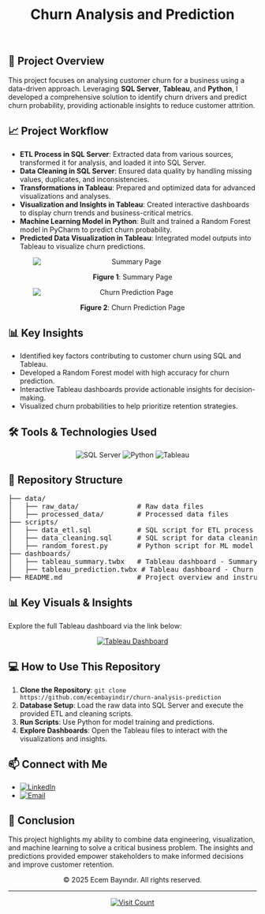 <h1 align="center">Churn Analysis and Prediction</h1>

<br/>

<h2>🚀 <strong>Project Overview</strong></h2>
<p>
This project focuses on analysing customer churn for a business using a data-driven approach. Leveraging <strong>SQL Server</strong>, <strong>Tableau</strong>, and <strong>Python</strong>, I developed a comprehensive solution to identify churn drivers and predict churn probability, providing actionable insights to reduce customer attrition.
</p>

<h2>📈 <strong>Project Workflow</strong></h2>
<ul>
  <li><strong>ETL Process in SQL Server</strong>: Extracted data from various sources, transformed it for analysis, and loaded it into SQL Server.</li>
  <li><strong>Data Cleaning in SQL Server</strong>: Ensured data quality by handling missing values, duplicates, and inconsistencies.</li>
  <li><strong>Transformations in Tableau</strong>: Prepared and optimized data for advanced visualizations and analyses.</li>
  <li><strong>Visualization and Insights in Tableau</strong>: Created interactive dashboards to display churn trends and business-critical metrics.</li>
  <li><strong>Machine Learning Model in Python</strong>: Built and trained a Random Forest model in PyCharm to predict churn probability.</li>
  <li><strong>Predicted Data Visualization in Tableau</strong>: Integrated model outputs into Tableau to visualize churn predictions.</li>
</ul>

<div align="center">
    <img src="https://i.imgur.com/ivI6L73.png" alt="Summary Page" style="display: block; margin: 0 auto; max-width: 80%; height: auto;">
    <p><strong>Figure 1</strong>: Summary Page</p>
</div>

<div align="center">
    <img src="https://i.imgur.com/qtyMDnK.png" alt="Churn Prediction Page" style="display: block; margin: 0 auto; max-width: 80%; height: auto;">
    <p><strong>Figure 2</strong>: Churn Prediction Page</p>
</div>

<h2>📊 <strong>Key Insights</strong></h2>
<ul>
  <li>Identified key factors contributing to customer churn using SQL and Tableau.</li>
  <li>Developed a Random Forest model with high accuracy for churn prediction.</li>
  <li>Interactive Tableau dashboards provide actionable insights for decision-making.</li>
  <li>Visualized churn probabilities to help prioritize retention strategies.</li>
</ul>

<h2>🛠️ <strong>Tools & Technologies Used</strong></h2>
<div align="center">
    <img src="https://img.shields.io/badge/sql-F29111?style=for-the-badge&logo=microsoft-sql-server&logoColor=white" alt="SQL Server"/>
    <img src="https://img.shields.io/badge/python-3670A0?style=for-the-badge&logo=python&logoColor=ffdd54" alt="Python"/>
    <img src="https://img.shields.io/badge/tableau-E97627?style=for-the-badge&logo=tableau&logoColor=white" alt="Tableau"/>
</div>

<h2>📂 <strong>Repository Structure</strong></h2>
<pre>
├── data/
│   ├── raw_data/              # Raw data files
│   ├── processed_data/        # Processed data files
├── scripts/
│   ├── data_etl.sql           # SQL script for ETL process
│   ├── data_cleaning.sql      # SQL script for data cleaning
│   ├── random_forest.py       # Python script for ML model
├── dashboards/
│   ├── tableau_summary.twbx   # Tableau dashboard - Summary
│   ├── tableau_prediction.twbx # Tableau dashboard - Churn Prediction
├── README.md                  # Project overview and instructions
</pre>

<h2>📊 <strong>Key Visuals & Insights</strong></h2>
<p>Explore the full Tableau dashboard via the link below:</p>
<div align="center">
    <a href="https://public.tableau.com/views/ChurnAnalysisandPrediction2025_17362583805820/Summary?:language=en-US&:sid=&:redirect=auth&:display_count=n&:origin=viz_share_link">
        <img src="https://img.shields.io/badge/View%20Dashboard-Tableau-blue" alt="Tableau Dashboard"/>
    </a>
</div>

<h2>💻 <strong>How to Use This Repository</strong></h2>
<ol>
  <li><strong>Clone the Repository</strong>: <code>git clone https://github.com/ecembayindir/churn-analysis-prediction</code></li>
  <li><strong>Database Setup</strong>: Load the raw data into SQL Server and execute the provided ETL and cleaning scripts.</li>
  <li><strong>Run Scripts</strong>: Use Python for model training and predictions.</li>
  <li><strong>Explore Dashboards</strong>: Open the Tableau files to interact with the visualizations and insights.</li>
</ol>

<h2>📫 <strong>Connect with Me</strong></h2>
<ul>
    <li><a href="https://www.linkedin.com/in/ecembayindir/"><img src="https://img.shields.io/badge/LinkedIn-%230077B5.svg?logo=linkedin&logoColor=white" alt="LinkedIn"/></a></li>
    <li><a href="mailto:ecmbyndr@gmail.com"><img src="https://img.shields.io/badge/Email-D14836?logo=gmail&logoColor=white" alt="Email"/></a></li>
</ul>

<h2>📜 <strong>Conclusion</strong></h2>
<p>This project highlights my ability to combine data engineering, visualization, and machine learning to solve a critical business problem. The insights and predictions provided empower stakeholders to make informed decisions and improve customer retention.</p>

<p align="center">&copy; 2025 Ecem Bayındır. All rights reserved.</p>

<hr>

<p align="center">
  <a href="https://visitcount.itsvg.in">
    <img src="https://visitcount.itsvg.in/api?id=churn-analysis-prediction&icon=0&color=0" alt="Visit Count">
  </a>
</p>
